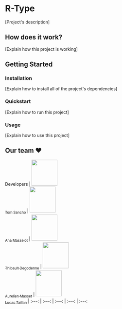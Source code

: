 # R-Type

[Project's description]

## How does it work?

[Explain how this project is working]

## Getting Started

### Installation

[Explain how to install all of the project's dependencies]

### Quickstart

[Explain how to run this project]

### Usage

[Explain how to use this project]

## Our team :heart:

Developers
| [<img src="https://github.com/Nestyles.png?size=85" width=85><br><sub>Tom Sancho</sub>](https://github.com/Nestyles) | [<img src="https://github.com/MizuriGit.png?size=85" width=85><br><sub>Ana Masselot</sub>](https://github.com/MizuriGit) | [<img src="https://github.com/Tipbs.png?size=85" width=85><br><sub>Thibault Degodenne</sub>](https://github.com/Tipbs) | [<img src="https://github.com/draze999.png?size=85" width=85><br><sub>Aurelien Masset</sub>](https://github.com/draze999) | [<img src="https://github.com/TAILLAN-Lucas.png?size=85" width=85><br><sub>Lucas Taillan</sub>](https://github.com/TAILLAN-Lucas)
| :---: | :---: | :---: | :---: | :---:
